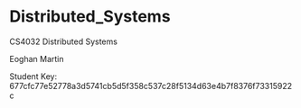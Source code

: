 # Distributed_Systems

CS4032 Distributed Systems

Eoghan Martin

Student Key: 677cfc77e52778a3d5741cb5d5f358c537c28f5134d63e4b7f8376f73315922c

